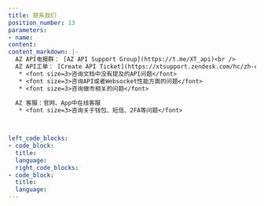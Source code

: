 ```yaml
---
title: 联系我们
position_number: 13
parameters:
- name:
content:
content_markdown: |-
  AZ API电报群： [AZ API Support Group](https://t.me/XT_api)<br />
  AZ API工单： [Create API Ticket](https://xtsupport.zendesk.com/hc/zh-cn/requests/new?ticket_form_id=14988676408857)
   * <font size=3>咨询文档中没有提及的API问题</font>
   * <font size=3>咨询API或者Websocket性能方面的问题</font>
   * <font size=3>咨询做市相关的问题</font>
  
  AZ 客服：官网、App中在线客服
   * <font size=3>咨询关于钱包、短信、2FA等问题</font>



left_code_blocks:
- code_block:
  title:
  language:
  right_code_blocks:
- code_block:
  title:
  language:
---
```

